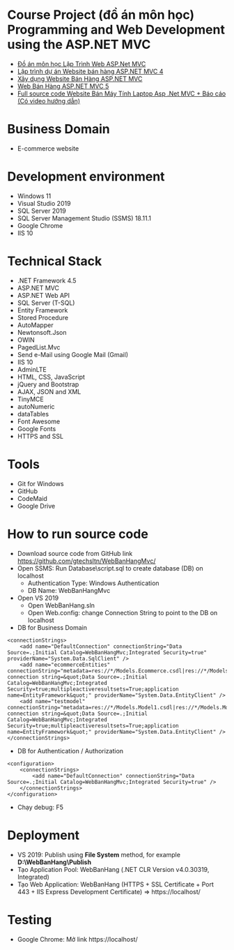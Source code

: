 # Course Project (đồ án môn học) Programming and Web Development using the ASP.NET MVC

+ [Đồ án môn học Lập Trình Web ASP.Net MVC](https://github.com/hienlt0610/mvc-ban-hang)
+ [Lập trình dự án Website bán hàng ASP.NET MVC 4](https://tedu.com.vn/khoa-hoc/lap-trinh-du-an-website-ban-hang-aspnet-mvc-4-1.html)
+ [Xây dụng Website Bán Hàng ASP.NET MVC](https://www.youtube.com/playlist?list=PL88xOdcMevRsEUEaZ7KQ1-8s3bxrw1lfb)
+ [Web Bán Hàng ASP.NET MVC 5](https://sharecode.vn/source-code/web-ban-hang-aspnet-mvc-5-7858.htm)
+ [Full source code Website Bán Máy Tính Laptop Asp .Net MVC + Báo cáo (Có video hướng dẫn)](https://topcode.vn/source-code/full-code-website-ban-game-co-bao-cao-demo-asp-net-core-mvc-45757.htm)

# Business Domain
+ E-commerce website

# Development environment
+ Windows 11
+ Visual Studio 2019
+ SQL Server 2019
+ SQL Server Management Studio (SSMS) 18.11.1
+ Google Chrome
+ IIS 10

# Technical Stack
+ .NET Framework 4.5
+ ASP.NET MVC
+ ASP.NET Web API
+ SQL Server (T-SQL)
+ Entity Framework
+ Stored Procedure
+ AutoMapper
+ Newtonsoft.Json
+ OWIN
+ PagedList.Mvc
+ Send e-Mail using Google Mail (Gmail)
+ IIS 10
+ AdminLTE
+ HTML, CSS, JavaScript
+ jQuery and Bootstrap
+ AJAX, JSON and XML
+ TinyMCE
+ autoNumeric
+ dataTables
+ Font Awesome
+ Google Fonts
+ HTTPS and SSL

# Tools
+ Git for Windows
+ GitHub
+ CodeMaid
+ Google Drive

# How to run source code
+ Download source code from GitHub link https://github.com/gtechsltn/WebBanHangMvc/
+ Open SSMS: Run Database\script.sql to create database (DB) on localhost
  + Authentication Type: Windows Authentication
  + DB Name: WebBanHangMvc
+ Open VS 2019
  + Open WebBanHang.sln
  + Open Web.config: change Connection String to point to the DB on localhost
+ DB for Business Domain
```
<connectionStrings>
    <add name="DefaultConnection" connectionString="Data Source=.;Initial Catalog=WebBanHangMvc;Integrated Security=true" providerName="System.Data.SqlClient" />
    <add name="ecommerceEntities" connectionString="metadata=res://*/Models.Ecommerce.csdl|res://*/Models.Ecommerce.ssdl|res://*/Models.Ecommerce.msl;provider=System.Data.SqlClient;provider connection string=&quot;Data Source=.;Initial Catalog=WebBanHangMvc;Integrated Security=true;multipleactiveresultsets=True;application name=EntityFramework&quot;" providerName="System.Data.EntityClient" />
    <add name="testmodel" connectionString="metadata=res://*/Models.Model1.csdl|res://*/Models.Model1.ssdl|res://*/Models.Model1.msl;provider=System.Data.SqlClient;provider connection string=&quot;Data Source=.;Initial Catalog=WebBanHangMvc;Integrated Security=true;multipleactiveresultsets=True;application name=EntityFramework&quot;" providerName="System.Data.EntityClient" />
</connectionStrings>
```
+ DB for Authentication / Authorization
```
<configuration>
    <connectionStrings>
        <add name="DefaultConnection" connectionString="Data Source=.;Initial Catalog=WebBanHangMvc;Integrated Security=true" />
    </connectionStrings>
</configuration>
```
  + Chạy debug: F5

# Deployment
+ VS 2019: Publish using **File System** method, for example **D:\WebBanHang\Publish**
+ Tạo Application Pool: WebBanHang (.NET CLR Version v4.0.30319, Integrated)
+ Tạo Web Application: WebBanHang (HTTPS + SSL Certificate + Port 443 + IIS Express Development Certificate) => https://localhost/

# Testing
+ Google Chrome: Mở link https://localhost/
